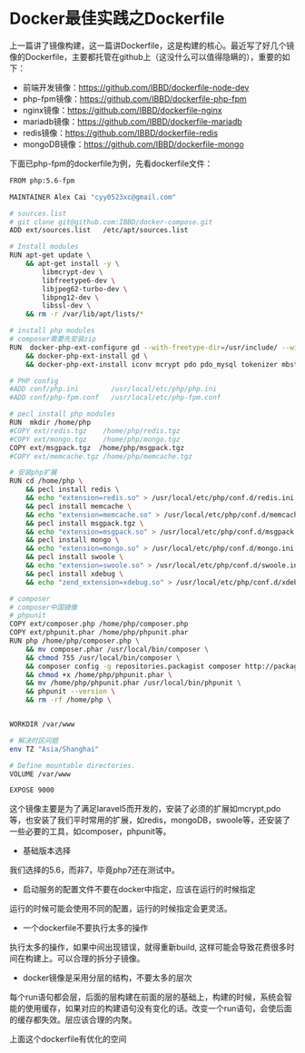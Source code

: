 # Docker最佳实践之Dockerfile

上一篇讲了镜像构建，这一篇讲Dockerfile，这是构建的核心。最近写了好几个镜像的Dockerfile，主要都托管在github上（这没什么可以值得隐瞒的），重要的如下：

- 前端开发镜像：https://github.com/IBBD/dockerfile-node-dev 
- php-fpm镜像：https://github.com/IBBD/dockerfile-php-fpm 
- nginx镜像：https://github.com/IBBD/dockerfile-nginx 
- mariadb镜像：https://github.com/IBBD/dockerfile-mariadb 
- redis镜像：https://github.com/IBBD/dockerfile-redis
- mongoDB镜像：https://github.com/IBBD/dockerfile-mongo

下面已php-fpm的dockerfile为例，先看dockerfile文件：

```sh 
FROM php:5.6-fpm

MAINTAINER Alex Cai "cyy0523xc@gmail.com"

# sources.list
# git clone git@github.com:IBBD/docker-compose.git
ADD ext/sources.list   /etc/apt/sources.list

# Install modules
RUN apt-get update \
    && apt-get install -y \
        libmcrypt-dev \
        libfreetype6-dev \
        libjpeg62-turbo-dev \
        libpng12-dev \
        libssl-dev \
    && rm -r /var/lib/apt/lists/*

# install php modules
# composer需要先安装zip
RUN  docker-php-ext-configure gd --with-freetype-dir=/usr/include/ --with-jpeg-dir=/usr/include/ \
    && docker-php-ext-install gd \
    && docker-php-ext-install iconv mcrypt pdo pdo_mysql tokenizer mbstring zip

# PHP config
#ADD conf/php.ini        /usr/local/etc/php/php.ini
#ADD conf/php-fpm.conf   /usr/local/etc/php-fpm.conf

# pecl install php modules
RUN  mkdir /home/php
#COPY ext/redis.tgz    /home/php/redis.tgz 
#COPY ext/mongo.tgz    /home/php/mongo.tgz 
COPY ext/msgpack.tgz  /home/php/msgpack.tgz 
#COPY ext/memcache.tgz /home/php/memcache.tgz 

# 安装php扩展
RUN cd /home/php \
    && pecl install redis \
    && echo "extension=redis.so" > /usr/local/etc/php/conf.d/redis.ini \
    && pecl install memcache \
    && echo "extension=memcache.so" > /usr/local/etc/php/conf.d/memcache.ini \
    && pecl install msgpack.tgz \
    && echo "extension=msgpack.so" > /usr/local/etc/php/conf.d/msgpack.ini \
    && pecl install mongo \
    && echo "extension=mongo.so" > /usr/local/etc/php/conf.d/mongo.ini \
    && pecl install swoole \
    && echo "extension=swoole.so" > /usr/local/etc/php/conf.d/swoole.ini \
    && pecl install xdebug \
    && echo "zend_extension=xdebug.so" > /usr/local/etc/php/conf.d/xdebug.ini 

# composer 
# composer中国镜像
# phpunit
COPY ext/composer.php /home/php/composer.php
COPY ext/phpunit.phar /home/php/phpunit.phar
RUN php /home/php/composer.php \
    && mv composer.phar /usr/local/bin/composer \
    && chmod 755 /usr/local/bin/composer \
    && composer config -g repositories.packagist composer http://packagist.phpcomposer.com \
    && chmod +x /home/php/phpunit.phar \
    && mv /home/php/phpunit.phar /usr/local/bin/phpunit \
    && phpunit --version \
    && rm -rf /home/php \


WORKDIR /var/www 

# 解决时区问题
env TZ "Asia/Shanghai"

# Define mountable directories.
VOLUME /var/www

EXPOSE 9000
```

这个镜像主要是为了满足laravel5而开发的，安装了必须的扩展如mcrypt,pdo等，也安装了我们平时常用的扩展，如redis，mongoDB，swoole等，还安装了一些必要的工具，如composer，phpunit等。

- 基础版本选择 

我们选择的5.6，而非7，毕竟php7还在测试中。

- 启动服务的配置文件不要在docker中指定，应该在运行的时候指定

运行的时候可能会使用不同的配置，运行的时候指定会更灵活。

- 一个dockerfile不要执行太多的操作

执行太多的操作，如果中间出现错误，就得重新build, 这样可能会导致花费很多时间在构建上。可以合理的拆分子镜像。

- docker镜像是采用分层的结构，不要太多的层次

每个run语句都会层，后面的层构建在前面的层的基础上，构建的时候，系统会智能的使用缓存，如果对应的构建语句没有变化的话。改变一个run语句，会使后面的缓存都失效。层应该合理的内聚。

上面这个dockerfile有优化的空间



